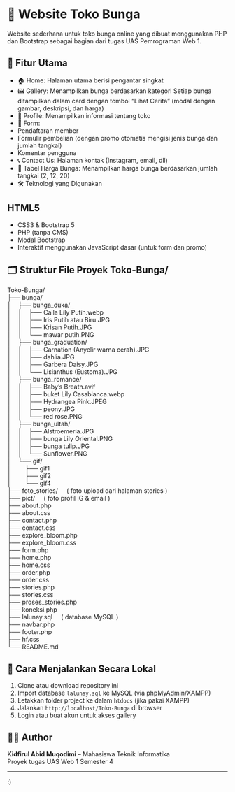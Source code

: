 # 💐 Website Toko Bunga

Website sederhana untuk toko bunga online yang dibuat menggunakan PHP dan Bootstrap sebagai bagian dari tugas UAS Pemrograman Web 1.

## 🌟 Fitur Utama

- 🏠 Home: Halaman utama berisi pengantar singkat
- 🖼️ Gallery: Menampilkan bunga berdasarkan kategori
Setiap bunga ditampilkan dalam card dengan tombol “Lihat Cerita” (modal dengan gambar, deskripsi, dan harga)
- 👤 Profile: Menampilkan informasi tentang toko
- 📝 Form:
- Pendaftaran member
- Formulir pembelian (dengan promo otomatis mengisi jenis bunga dan jumlah tangkai)
- Komentar pengguna
- 📞 Contact Us: Halaman kontak (Instagram, email, dll)
- 🧾 Tabel Harga Bunga: Menampilkan harga bunga berdasarkan jumlah tangkai (2, 12, 20)
- 🛠️ Teknologi yang Digunakan

## HTML5
- CSS3 & Bootstrap 5
- PHP (tanpa CMS)
- Modal Bootstrap
- Interaktif menggunakan JavaScript dasar (untuk form dan promo)

## 🗂️ Struktur File Proyek Toko-Bunga/<br>
Toko-Bunga/<br>
├── bunga/<br>
│    ├── bunga_duka/<br>
│    │    ├── Calla Lily Putih.webp<br>
│    │    ├── Iris Putih atau Biru.JPG<br>
│    │    ├── Krisan Putih.JPG<br>
│    │    └── mawar putih.PNG<br>
│    ├── bunga_graduation/<br>
│    │    ├── Carnation (Anyelir warna cerah).JPG<br>
│    │    ├── dahlia.JPG<br>
│    │    ├── Garbera Daisy.JPG<br>
│    │    └── Lisianthus (Eustoma).JPG<br>
│    ├── bunga_romance/<br>
│    │    ├── Baby’s Breath.avif<br>
│    │    ├── buket Lily Casablanca.webp<br>
│    │    ├── Hydrangea Pink.JPEG<br>
│    │    ├── peony.JPG<br>
│    │    └── red rose.PNG<br>
│    ├── bunga_ultah/<br>
│    │    ├── Alstroemeria.JPG<br>
│    │    ├── bunga Lily Oriental.PNG<br>
│    │    ├── bunga tulip.JPG<br>
│    │    └── Sunflower.PNG<br>
│    └── gif/<br>
│        ├── gif1<br>
│        ├── gif2<br>
│        └── gif4<br>
├── foto_stories/     ( foto upload dari halaman stories )<br>
├── pict/     ( foto profil IG & email ) <br>
├── about.php<br>
├── about.css<br>
├── contact.php<br>
├── contact.css<br>
├── explore_bloom.php<br>
├── explore_bloom.css<br>
├── form.php<br>
├── home.php<br>
├── home.css<br>
├── order.php<br>
├── order.css<br>
├── stories.php<br>
├── stories.css<br>
├── proses_stories.php<br>
├── koneksi.php<br>
├── lalunay.sql     ( database MySQL ) <br>
├── navbar.php<br>
├── footer.php<br>
├── hf.css<br>
└── README.md<br>

## 📌 Cara Menjalankan Secara Lokal
1. Clone atau download repository ini
2. Import database `lalunay.sql` ke MySQL (via phpMyAdmin/XAMPP)
3. Letakkan folder project ke dalam `htdocs` (jika pakai XAMPP)
4. Jalankan `http://localhost/Toko-Bunga` di browser
5. Login atau buat akun untuk akses gallery

## 👨‍💻 Author
**Kidfirul Abid Muqodimi** – Mahasiswa Teknik Informatika  
Proyek tugas UAS Web 1 Semester 4

---
:)

